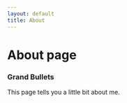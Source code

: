 ```yaml
---
layout: default
title: About
---
```

# About page
### Grand Bullets
This page tells you a little bit about me.